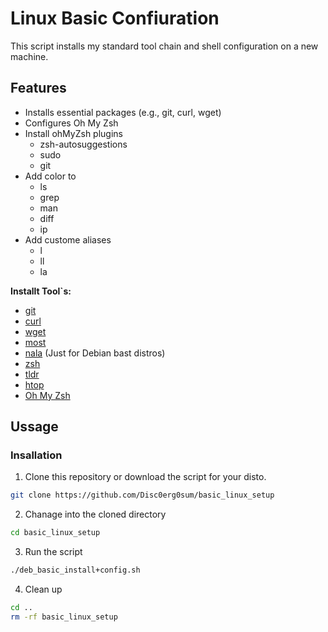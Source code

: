 # Linux Basic Confiuration

This script installs my standard tool chain and shell configuration on a new machine.

## Features

- Installs essential packages (e.g., git, curl, wget)
- Configures Oh My Zsh
- Install ohMyZsh plugins
  - zsh-autosuggestions
  - sudo
  - git
- Add color to
  - ls
  - grep
  - man
  - diff
  - ip
- Add custome aliases
  - l
  - ll
  - la

**Installt Tool`s:**

- [git](https://git-scm.com/)
- [curl](https://curl.haxx.se/)
- [wget](https://www.gnu.org/software/wget/)
- [most](http://jedsoft.org/most/)
- [nala](https://github.com/volitank/nala) (Just for Debian bast distros)
- [zsh](http://zsh.sourceforge.net/)
- [tldr](https://github.com/tldr-pages/tldr)
- [htop](https://hisham.hm/htop/)
- [Oh My Zsh](https://github.com/robbyrussell/oh-my-zsh)

## Ussage

### Insallation

1. Clone this repository or download the script for your disto.
```bash
git clone https://github.com/Disc0erg0sum/basic_linux_setup

```
2. Chanage into the cloned directory
```bash
cd basic_linux_setup
```
3. Run the script
```bash
./deb_basic_install+config.sh
```
4. Clean up

```bash
cd ..
rm -rf basic_linux_setup
```